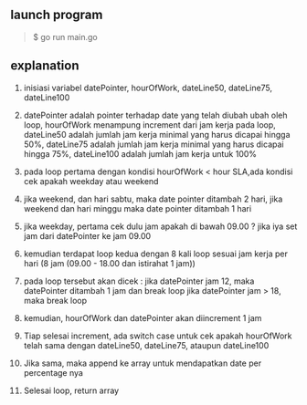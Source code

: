 ## launch program

> $ go run main.go

## explanation

1. inisiasi variabel datePointer, hourOfWork, dateLine50, dateLine75, dateLine100

2. datePointer adalah pointer terhadap date yang telah diubah ubah oleh loop,
hourOfWork menampung increment dari jam kerja pada loop, dateLine50 adalah jumlah jam kerja minimal yang harus dicapai hingga 50%, dateLine75 adalah jumlah jam kerja minimal yang harus dicapai hingga 75%, dateLine100 adalah jumlah jam kerja untuk 100%

3. pada loop pertama dengan kondisi hourOfWork < hour SLA,ada kondisi cek apakah weekday atau weekend

4. jika weekend, dan hari sabtu, maka date pointer ditambah 2 hari, jika weekend dan hari minggu maka date pointer ditambah 1 hari

5. jika weekday, pertama cek dulu jam apakah di bawah 09.00 ? jika iya set jam dari datePointer ke jam 09.00

6. kemudian terdapat loop kedua dengan 8 kali loop sesuai jam kerja per hari (8 jam (09.00 - 18.00 dan istirahat 1 jam)) 

7. pada loop tersebut akan dicek :
 jika datePointer jam 12, maka datePointer ditambah 1 jam dan break loop
 jika datePointer jam > 18, maka break loop

8. kemudian, hourOfWork dan datePointer akan diincrement 1 jam

9. Tiap selesai increment, ada switch case untuk cek apakah hourOfWork telah sama dengan dateLine50, dateLine75, ataupun dateLine100

10. Jika sama, maka append ke array untuk mendapatkan date per percentage nya

11. Selesai loop, return array
